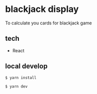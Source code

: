 # blackjack display
To calculate you cards for blackjack game 

## tech
- React

## local develop
```shell
$ yarn install
```

```shell
$ yarn dev
```
